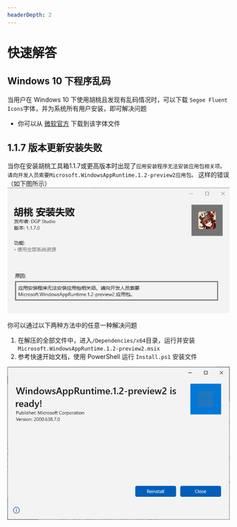 ```yaml
---
headerDepth: 2
---
```


# 快速解答

## Windows 10 下程序乱码
当用户在 Windows 10 下使用胡桃且发现有乱码情况时，可以下载 `Segoe Fluent Icons`字体，并为系统所有用户安装，即可解决问题
- 你可以从 [微软官方](https://aka.ms/SegoeFluentIcons) 下载到该字体文件

## 1.1.7 版本更新安装失败
当你在安装胡桃工具箱1.1.7或更高版本时出现了`应用安装程序无法安装应用包相关项。请向开发人员索要Microsoft.WindowsAppRuntime.1.2-preview2应用包。`
这样的错误（如下图所示）
![Microsoft.WindowsAppRuntime.1.2-preview2 缺失](/images/202210/1.1.7-Update-Error.png)

你可以通过以下两种方法中的任意一种解决问题
1. 在解压的全部文件中，进入`/Dependencies/x64`目录，运行并安装`Microsoft.WindowsAppRuntime.1.2-preview2.msix`
2. 参考快速开始文档，使用 PowerShell 运行 `Install.ps1` 安装文件

![Microsoft.WindowsAppRuntime.1.2-preview2 Installed](/images/202210/1.1.7-Update-Error-Fix.png)
